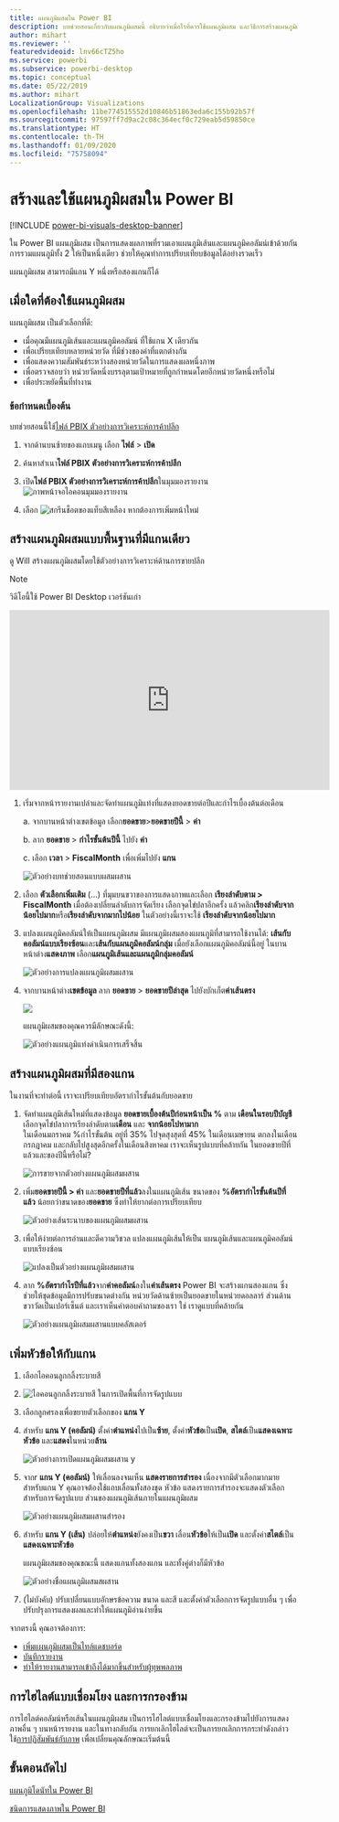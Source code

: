 ```yaml
---
title: แผนภูมิผสมใน Power BI
description: บทช่วยสอนเกี่ยวกับแผนภูมิผสมนี้ อธิบายว่าเมื่อไรที่ควรใช้แผนภูมิผสม และวิธีการสร้างแผนภูมิเหล่านั้นในบริการ Power BI และเดสก์ท็อป
author: mihart
ms.reviewer: ''
featuredvideoid: lnv66cTZ5ho
ms.service: powerbi
ms.subservice: powerbi-desktop
ms.topic: conceptual
ms.date: 05/22/2019
ms.author: mihart
LocalizationGroup: Visualizations
ms.openlocfilehash: 11be774515552d10846b51863eda6c155b92b57f
ms.sourcegitcommit: 97597ff7d9ac2c08c364ecf0c729eab5d59850ce
ms.translationtype: HT
ms.contentlocale: th-TH
ms.lasthandoff: 01/09/2020
ms.locfileid: "75758094"
---
```

# <a name="create-and-use-combo-charts-in-power-bi"></a>สร้างและใช้แผนภูมิผสมใน Power BI

[!INCLUDE [power-bi-visuals-desktop-banner](../includes/power-bi-visuals-desktop-banner.md)]

ใน Power BI แผนภูมิผสม เป็นการแสดงผลภาพที่รวมเอาแผนภูมิเส้นและแผนภูมิคอลัมน์เข้าด้วยกัน การรวมแผนภูมิทั้ง 2 ให้เป็นหนึ่งเดียว ช่วยให้คุณทำการเปรียบเทียบข้อมูลได้อย่างรวดเร็ว

แผนภูมิผสม สามารถมีแกน Y หนึ่งหรือสองแกนก็ได้

## <a name="when-to-use-a-combo-chart"></a>เมื่อใดที่ต้องใช้แผนภูมิผสม
แผนภูมิผสม เป็นตัวเลือกที่ดี:

* เมื่อคุณมีแผนภูมิเส้นและแผนภูมิคอลัมน์ ที่ใช้แกน X เดียวกัน
* เพื่อเปรียบเทียบหลายหน่วยวัด ที่มีช่วงของค่าที่แตกต่างกัน
* เพื่อแสดงความสัมพันธ์ระหว่างสองหน่วยวัดในการแสดงผลหนึ่งภาพ
* เพื่อตรวจสอบว่า หน่วยวัดหนึ่งบรรลุตามเป้าหมายที่ถูกกำหนดโดยอีกหน่วยวัดหนึ่งหรือไม่
* เพื่อประหยัดพื้นที่ทำงาน

### <a name="prerequisites"></a>ข้อกำหนดเบื้องต้น
บทช่วยสอนนี้ใช้[ไฟล์ PBIX ตัวอย่างการวิเคราะห์การค้าปลีก](https://download.microsoft.com/download/9/6/D/96DDC2FF-2568-491D-AAFA-AFDD6F763AE3/Retail%20Analysis%20Sample%20PBIX.pbix)

1. จากด้านบนซ้ายของแถบเมนู เลือก **ไฟล์** > **เปิด**
   
2. ค้นหาสำเนา**ไฟล์ PBIX ตัวอย่างการวิเคราะห์การค้าปลีก**

1. เปิด**ไฟล์ PBIX ตัวอย่างการวิเคราะห์การค้าปลีก**ในมุมมองรายงาน ![ภาพหน้าจอไอคอนมุมมองรายงาน](media/power-bi-visualization-kpi/power-bi-report-view.png)

1. เลือก ![สกรีนช็อตของแท็บสีเหลือง](media/power-bi-visualization-kpi/power-bi-yellow-tab.png) หากต้องการเพิ่มหน้าใหม่



## <a name="create-a-basic-single-axis-combo-chart"></a>สร้างแผนภูมิผสมแบบพื้นฐานที่มีแกนเดียว
ดู Will สร้างแผนภูมิผสมโดยใช้ตัวอย่างการวิเคราะห์ด้านการขายปลีก
   > [!NOTE]
   > วิดีโอนี้ใช้ Power BI Desktop เวอร์ชันเก่า
   > 
   > 
<iframe width="560" height="315" src="https://www.youtube.com/embed/lnv66cTZ5ho?list=PL1N57mwBHtN0JFoKSR0n-tBkUJHeMP2cP" frameborder="0" allowfullscreen></iframe>  

<a name="create"></a>

1. เริ่มจากหน้ารายงานเปล่าและจัดทำแผนภูมิแท่งที่แสดงยอดขายต่อปีและกำไรเบื้องต้นต่อเดือน

    a.  จากบานหน้าต่างเขตข้อมูล เลือก**ยอดขาย**\>**ยอดขายปีนี้** > **ค่า**

    b.  ลาก **ยอดขาย** \> **กำไรขั้นต้นปีนี้** ไปยัง **ค่า**

    c. เลือก **เวลา** \> **FiscalMonth** เพื่อเพิ่มไปยัง **แกน**

    ![ตัวอย่างบทช่วยสอนแบบผสมผสาน](media/power-bi-visualization-combo-chart/combotutorial1new.png)
5. เลือก **ตัวเลือกเพิ่มเติม** (...) ที่มุมบนขวาของการแสดงภาพและเลือก **เรียงลำดับตาม > FiscalMonth** เมื่อต้องเปลี่ยนลำดับการจัดเรียง เลือกจุดไข่ปลาอีกครั้ง แล้วคลิก**เรียงลำดับจากน้อยไปมาก**หรือ**เรียงลำดับจากมากไปน้อย** ในตัวอย่างนี้เราจะใช้ **เรียงลำดับจากน้อยไปมาก**

6. แปลงแผนภูมิคอลัมน์ให้เป็นแผนภูมิผสม มีแผนภูมิผสมสองแผนภูมิที่สามารถใช้งานได้: **เส้นกับคอลัมน์แบบเรียงซ้อน**และ**เส้นกับแผนภูมิคอลัมน์กลุ่ม** เมื่อยังเลือกแผนภูมิคอลัมน์นี้อยู่ ในบานหน้าต่าง**แสดงภาพ** เลือก**แผนภูมิเส้นและแผนภูมิกลุ่มคอลัมน์**

    ![ตัวอย่างการแปลงแผนภูมิผสมผสาน](media/power-bi-visualization-combo-chart/converttocombo-new2.png)
7. จากบานหน้าต่าง**เขตข้อมูล** ลาก **ยอดขาย** \> **ยอดขายปีล่าสุด** ไปยังบักเก็ต**ค่าเส้นตรง**

   ![](media/power-bi-visualization-combo-chart/linevaluebucket.png)

   แผนภูมิผสมของคุณควรมีลักษณะดังนี้:

   ![ตัวอย่างแผนภูมิแท่งดำเนินการเสร็จสิ้น](media/power-bi-visualization-combo-chart/combochartdone-new.png)

## <a name="create-a-combo-chart-with-two-axes"></a>สร้างแผนภูมิผสมที่มีสองแกน
ในงานที่จะทำต่อนี้ เราจะเปรียบเทียบอัตรากำไรขั้นต้นกับยอดขาย

1. จัดทำแผนภูมิเส้นใหม่ที่แสดงข้อมูล **ยอดขายเบื้องต้นปีก่อนหน้าเป็น %** ตาม **เดือนในรอบปีบัญชี** เลือกจุดไข่ปลาการเรียงลำดับตาม**เดือน** และ **จากน้อยไปหามาก**  
ในเดือนมกราคม %กำไรขั้นต้น อยู่ที่ 35% ไปจุดสุงสุดที่ 45% ในเดือนเมษายน ตกลงในเดือนกรกฎาคม และกลับไปสูงสุดอีกครั้งในเดือนสิงหาคม เราจะเห็นรูปแบบที่คล้ายกัน ในยอดขายปีที่แล้วและของปีนี้หรือไม่?

   ![การขายจากตัวอย่างแผนภูมิผสมผสาน](media/power-bi-visualization-combo-chart/combo1-new.png)
2. เพิ่ม**ยอดขายปีนี้ > ค่า** และ**ยอดขายปีที่แล้ว**ลงในแผนภูมิเส้น ขนาดของ **%อัตรากำไรขั้นต้นปีที่แล้ว** น้อยกว่าขนาดของ**ยอดขาย** ซึ่งทำให้ยากต่อการเปรียบเทียบ      

   ![ตัวอย่างเส้นระนาบของแผนภูมิผสมผสาน](media/power-bi-visualization-combo-chart/flatline-new.png)
3. เพื่อให้ง่ายต่อการอ่านและตีความวิชวล แปลงแผนภูมิเส้นให้เป็น แผนภูมิเส้นและแผนภูมิคอลัมน์แบบเรียงซ้อน

   ![แปลงเป็นตัวอย่างแผนภูมิผสมผสาน](media/power-bi-visualization-combo-chart/converttocombo-new.png)

4. ลาก **%อัตรากำไรปีที่แล้ว**จาก**ค่าคอลัมน์**ลงใน**ค่าเส้นตรง** Power BI จะสร้างแกนสองแกน ซึ่งช่วยให้ชุดข้อมูลมีการปรับขนาดต่างกัน หน่วยวัดด้านซ้ายเป็นยอดขายในหน่วยดอลลาร์ ส่วนด้านขวาวัดเป็นเปอร์เซ็นต์ และเราเห็นคำตอบคำถามของเรา ใช่ เราดูแบบที่คล้ายกัน

   ![ตัวอย่างแผนภูมิผสมผสานแบบคลัสเตอร์](media/power-bi-visualization-combo-chart/power-bi-clustered-combo.png)    

## <a name="add-titles-to-the-axes"></a>เพิ่มหัวข้อให้กับแกน
1. เลือกไอคอนลูกกลิ้งระบายสี 
1. ![ไอคอนลูกกลิ้งระบายสี](media/power-bi-visualization-combo-chart/power-bi-paintroller.png) ในการเปิดพื้นที่การจัดรูปแบบ
1. เลือกลูกศรลงเพื่อขยายตัวเลือกของ **แกน Y**
1. สำหรับ **แกน Y (คอลัมน์)** ตั้งค่า**ตำแหน่ง**ไปเป็น**ซ้าย**, ตั้งค่า**หัวข้อ**เป็น**เปิด**, **สไตล์**เป็น**แสดงเฉพาะหัวข้อ** และ**แสดง**ในหน่วย**ล้าน**

   ![ตัวอย่างการเปิดแผนภูมิผสมผสาน y](media/power-bi-visualization-combo-chart/power-bi-open-y.png)
4. จากr **แกน Y (คอลัมน์)** ให้เลื่อนลงจนเห็น **แสดงรายการสำรอง** เนื่องจากมีตัวเลือกมากมายสำหรับแกน Y คุณอาจต้องใช้แถบเลื่อนทั้งสองชุด หัวข้อ แสดงรายการสำรองจะแสดงตัวเลือกสำหรับการจัดรูปแบบ ส่วนของแผนภูมิเส้นภายในแผนภูมิผสม

   ![ตัวอย่างแผนภูมิผสมผสานสำรอง](media/power-bi-visualization-combo-chart/power-bi-secondary.png)
5. สำหรับ **แกน Y (เส้น)** ปล่อยให้**ตำแหน่ง**ยังคงเป็น**ขวา** เลื่อน**หัวข้อ**ให้เป็น**เปิด** และตั้งค่า**สไตล์**เป็น**แสดงเฉพาะหัวข้อ**

   แผนภูมิผสมของคุณขณะนี้ แสดงแกนทั้งสองแกน และทั้งคู่ต่างก็มีหัวข้อ

   ![ตัวอย่างชื่อแผนภูมิผสมสผสาน](media/power-bi-visualization-combo-chart/power-bi-2-titles.png)

6. (ไม่บังคับ) ปรับเปลี่ยนแบบอักษรข้อความ ขนาด และสี และตั้งค่าตัวเลือกการจัดรูปแบบอื่น ๆ เพื่อปรับปรุงการแสดงผลและทำให้แผนภูมิอ่านง่ายขึ้น

จากตรงนี้ คุณอาจต้องการ:

* [เพิ่มแผนภูมิผสมเป็นไทล์แดชบอร์ด](../service-dashboard-tiles.md)
* [บันทึกรายงาน](../service-report-save.md)
* [ทำให้รายงานสามารถเข้าถึงได้มากขึ้นสำหรับผู้ทุพพลภาพ](../desktop-accessibility.md)

## <a name="cross-highlighting-and-cross-filtering"></a>การไฮไลต์แบบเชื่อมโยง และการกรองข้าม

การไฮไลต์คอลัมน์หรือเส้นในแผนภูมิผสม เป็นการไฮไลต์แบบเชื่อมโยงและกรองข้ามไปยังการแสดงภาพอื่น ๆ บนหน้ารายงาน และในทางกลับกัน การยกเลิกไฮไลต์จะเป็นการยกเลิกการกระทำดังกล่าว ใช้[การปฏิสัมพันธ์กับภาพ](../service-reports-visual-interactions.md) เพื่อเปลี่ยนคุณลักษณะเริ่มต้นนี้

## <a name="next-steps"></a>ขั้นตอนถัดไป

[แผนภูมิโดนัทใน Power BI](power-bi-visualization-doughnut-charts.md)

[ชนิดการแสดงภาพใน Power BI](power-bi-visualization-types-for-reports-and-q-and-a.md)
